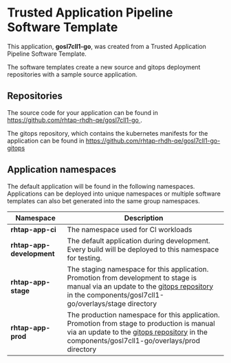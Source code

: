 # Trusted Application Pipeline Software Template

This application, **gosl7cll1-go**, was created from a Trusted Application Pipeline Software Template.

The software templates create a new source and gitops deployment repositories with a sample source application. 

## Repositories

The source code for your application can be found in [https://github.com/rhtap-rhdh-qe/gosl7cll1-go ](https://github.com/rhtap-rhdh-qe/gosl7cll1-go ).
 
The gitops repository, which contains the kubernetes manifests for the application can be found in 
[https://github.com/rhtap-rhdh-qe/gosl7cll1-go-gitops ](https://github.com/rhtap-rhdh-qe/gosl7cll1-go-gitops ) 

## Application namespaces 

The default application will be found in the following namespaces. Applications can be deployed into unique namespaces or multiple software templates can also bet generated into the same group namespaces.  

|  Namespace   |  Description   |  
| -------- | -------- |
| **rhtap-app-ci** | The namespace used for CI workloads |
| **rhtap-app-development** | The default application during development. Every build will be deployed to this namespace for testing. |
| **rhtap-app-stage** | The staging namespace for this application. Promotion from development to stage is manual via an update to the [gitops repository](https://github.com/rhtap-rhdh-qe/gosl7cll1-go-gitops ) in the components/gosl7cll1-go/overlays/stage directory |
| **rhtap-app-prod** | The production namespace for this application. Promotion from stage to production is manual via an update to the [gitops repository](https://github.com/rhtap-rhdh-qe/gosl7cll1-go-gitops ) in the components/gosl7cll1-go/overlays/prod directory |